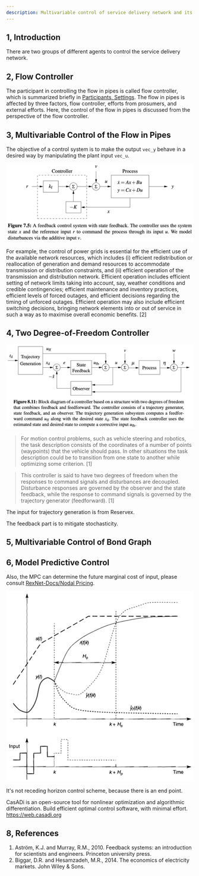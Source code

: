```yaml
---
description: Multivariable control of service delivery network and its input output.
---
```


## 1, Introduction

There are two groups of different agents to control the service delivery network.

## 2, Flow Controller

The participant in controlling the flow in pipes is called flow controller, which is summarized briefly in [Participants, Settings](https://edxu96.gitbook.io/rexnet-docs/description/settings/3-part). The flow in pipes is affected by three factors, flow controller, efforts from prosumers, and external efforts. Here, the control of the flow in pipes is discussed from the perspective of the flow controller.

## 3, Multivariable Control of the Flow in Pipes

The objective of a control system is to make the output `vec_y` behave in a desired way by manipulating the plant input `vec_u`.

![A feedback control system with state feedback](../images/SDN_4.png)

For example, the control of power grids is essential for the efficient use of the available network resources, which includes (i) efficient redistribution or reallocation of generation and demand resources to accommodate transmission or distribution constraints, and (ii) efficient operation of the transmission and distribution network. Efficient operation includes efficient setting of network limits taking into account, say, weather conditions and credible contingencies; efficient maintenance and inventory practices, efficient levels of forced outages, and efficient decisions regarding the timing of unforced outages. Efficient operation may also include efficient switching decisions, bringing network elements into or out of service in such a way as to maximise overall economic benefits. [2]

## 4, Two Degree-of-Freedom Controller

![Block diagram of a controller based on a structure with two degrees of freedom that combines feedback and feedforward](../images/SDN_3.png)

> For motion control problems, such as vehicle steering and robotics, the task description consists of the coordinates of a number of points (waypoints) that the vehicle should pass. In other situations the task description could be to transition from one state to another while optimizing some criterion. [1]

> This controller is said to have two degrees of freedom when the responses to command signals and disturbances are decoupled. Disturbance responses are governed by the observer and the state feedback, while the response to command signals is governed by the trajectory generator (feedforward). [1]

The input for trajectory generation is from Reservex.

The feedback part is to mitigate stochasticity.

## 5, Multivariable Control of Bond Graph

## 6, Model Predictive Control

Also, the MPC can determine the future marginal cost of input, please consult [RexNet-Docs/Nodal Pricing](https://edxu96.gitbook.io/rexnet-docs/model/sdn/6-nodal).

![Figure 3, receding horizon control scheme](../images/SDN_6.png)

It's not receding horizon control scheme, because there is an end point.

CasADi is an open-source tool for nonlinear optimization and algorithmic differentiation. Build efficient optimal control software, with minimal effort. https://web.casadi.org

## 8, References

1. Aström, K.J. and Murray, R.M., 2010. Feedback systems: an introduction for scientists and engineers. Princeton university press.
2. Biggar, D.R. and Hesamzadeh, M.R., 2014. The economics of electricity markets. John Wiley & Sons.

